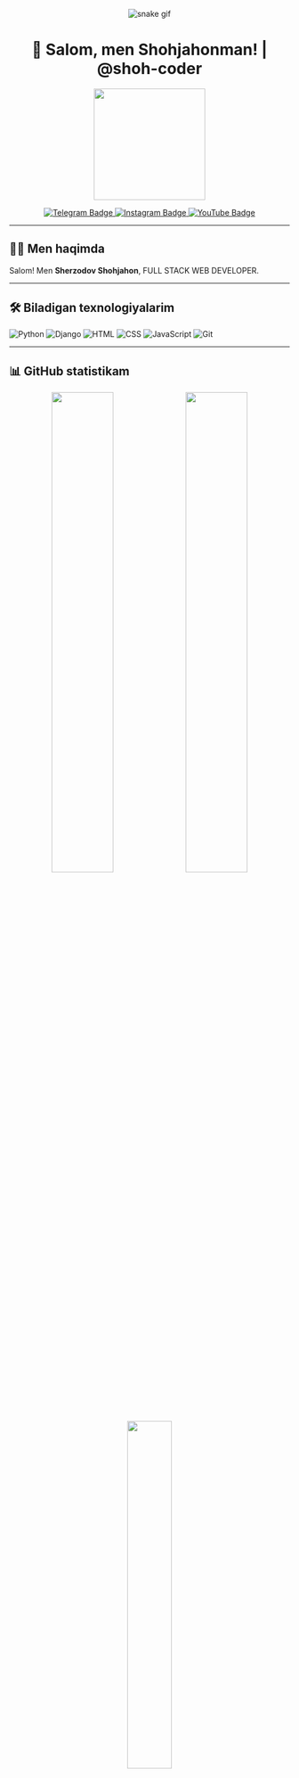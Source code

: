 <p align="center">
  <img src="[https://github.com/shoh-coder/shoh-coder/blob/output/github-contribution-grid-snake.svg](https://raw.githubusercontent.com/platane/snk/output/github-contribution-grid-snake-dark.svg)" alt="snake gif">
</p>


<h1 align="center">👋 Salom, men Shohjahonman! | @shoh-coder</h1>


<p align="center">
  <img src="https://media.giphy.com/media/qgQUggAC3Pfv687qPC/giphy.gif" width="200">
</p>

<p align="center">
  <a href="https://t.me/shohjahon2011_blog">
    <img src="https://img.shields.io/badge/Telegram-26A5E4?style=for-the-badge&logo=telegram&logoColor=white" alt="Telegram Badge"/>
  </a>
  <a href="https://instagram.com/shoh_coder">
    <img src="https://img.shields.io/badge/Instagram-E4405F?style=for-the-badge&logo=instagram&logoColor=white" alt="Instagram Badge"/>
  </a>
  <a href="https://youtube.com/@shoh-coder">
    <img src="https://img.shields.io/badge/Youtube-FF0000?style=for-the-badge&logo=youtube&logoColor=white" alt="YouTube Badge"/>
  </a>
</p>

---

## 👨‍💻 Men haqimda

Salom! Men **Sherzodov Shohjahon**, FULL STACK WEB DEVELOPER. 

---

## 🛠 Biladigan texnologiyalarim

![Python](https://img.shields.io/badge/Python-3776AB?style=for-the-badge&logo=python&logoColor=white)
![Django](https://img.shields.io/badge/Django-092E20?style=for-the-badge&logo=django&logoColor=white)
![HTML](https://img.shields.io/badge/HTML5-E34F26?style=for-the-badge&logo=html5&logoColor=white)
![CSS](https://img.shields.io/badge/CSS3-1572B6?style=for-the-badge&logo=css3&logoColor=white)
![JavaScript](https://img.shields.io/badge/JavaScript-F7DF1E?style=for-the-badge&logo=javascript&logoColor=black)
![Git](https://img.shields.io/badge/Git-F05032?style=for-the-badge&logo=git&logoColor=white)

---

## 📊 GitHub statistikam

<p align="center">
  <img src="https://github-readme-stats.vercel.app/api?username=shohjahonsherzodov&show_icons=true&theme=tokyonight" width="47%">
  <img src="https://github-readme-streak-stats.herokuapp.com/?user=shohjahonsherzodov&theme=tokyonight" width="47%">
</p>

<p align="center">
  <img src="https://github-readme-stats.vercel.app/api/top-langs/?username=shoh-coder&layout=compact&theme=tokyonight" width="40%">
</p>

---

## 🚀 Mening loyihalarim

<div align="center">

<a href="https://github.com/shoh-coder/django-blog">
  <img src="https://img.shields.io/badge/Django%20Blog-100000?style=for-the-badge&logo=github&logoColor=white&labelColor=black&color=black">
</a>

<a href="https://github.com/shoh-coder/python-quiz-bot">
  <img src="https://img.shields.io/badge/Python%20Quiz%20Bot-100000?style=for-the-badge&logo=github&logoColor=white&labelColor=black&color=black">
</a>

<a href="https://github.com/shoh-coder/ustoz-bot">
  <img src="https://img.shields.io/badge/Ustoz%20Bot-100000?style=for-the-badge&logo=github&logoColor=white&labelColor=black&color=black">
</a>

<a href="https://github.com/shoh-coder/portfolio-website">
  <img src="https://img.shields.io/badge/Portfolio%20Website-100000?style=for-the-badge&logo=github&logoColor=white&labelColor=black&color=black">
</a>

</div>

---


